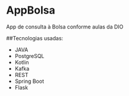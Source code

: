 # AppBolsa
App de consulta à Bolsa conforme aulas da DIO

##Tecnologias usadas:
- JAVA
- PostgreSQL
- Kotlin
- Kafka
- REST
- Spring Boot
- Flask
